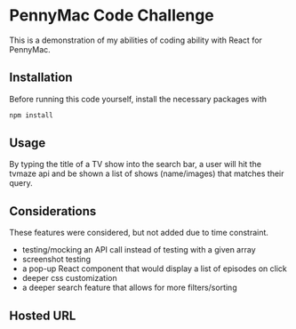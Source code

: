 # PennyMac Code Challenge

This is a demonstration of my abilities of coding ability with React for PennyMac.

## Installation
Before running this code yourself, install the necessary packages with
```bash
npm install
```

## Usage
By typing the title of a TV show into the search bar, a user will hit the tvmaze api and be shown a list of shows (name/images) that matches their query.


## Considerations
These features were considered, but not added due to time constraint.
- testing/mocking an API call instead of testing with a given array
- screenshot testing
- a pop-up React component that would display a list of episodes on click
- deeper css customization
- a deeper search feature that allows for more filters/sorting


## Hosted URL